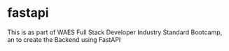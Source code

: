 # fastapi
This is as part of WAES Full Stack Developer Industry Standard Bootcamp, an to create the Backend using FastAPI
